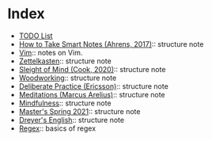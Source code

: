 # Index

- [TODO List](../todo.md)
- [How to Take Smart Notes (Ahrens, 2017)](202012111940.md):: structure note
- [Vim](202012121047.md):: notes on Vim.
- [Zettelkasten](202012141801.md):: structure note
- [Sleight of Mind (Cook, 2020)](202012271118.md):: structure note
- [Woodworking](202012272128.md):: structure note
- [Deliberate Practice (Ericsson)](202101101242.md):: structure note
- [Meditations (Marcus Arelius)](202101131017.md):: structure note
- [Mindfulness](202101240942.md):: structure note
- [Master's Spring 2021](202101241616.md):: structure note
- [Dreyer's English](202102091604.md):: structure note
- [Regex](202103121245.md):: basics of regex
